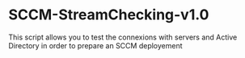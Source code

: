 # SCCM-StreamChecking-v1.0
This script allows you to test the connexions with servers and Active Directory in order to prepare an SCCM deployement
